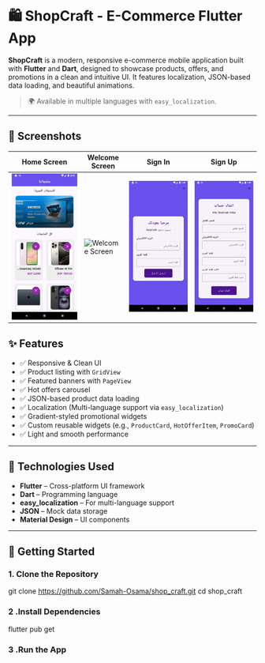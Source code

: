 # 🛍️ ShopCraft - E-Commerce Flutter App

**ShopCraft** is a modern, responsive e-commerce mobile application built with **Flutter** and **Dart**, designed to showcase products, offers, and promotions in a clean and intuitive UI. It features localization, JSON-based data loading, and beautiful animations.

> 🌍 Available in multiple languages with `easy_localization`.

---

## 📸 Screenshots

| Home Screen | Welcome Screen | Sign In | Sign Up |
|-------------|----------------|---------|---------|
| ![Home Screen](screen_shots/home_view.png) | ![Welcome Screen](screen_shots/welcome_view.png) | ![Sign In](screen_shots/sign_in_view.png) | ![Sign Up](screen_shots/sign_up_view.png) |

## ✨ Features

- ✅ Responsive & Clean UI
- ✅ Product listing with `GridView`
- ✅ Featured banners with `PageView`
- ✅ Hot offers carousel
- ✅ JSON-based product data loading
- ✅ Localization (Multi-language support via `easy_localization`)
- ✅ Gradient-styled promotional widgets
- ✅ Custom reusable widgets (e.g., `ProductCard`, `HotOfferItem`, `PromoCard`)
- ✅ Light and smooth performance

---

## 🧰 Technologies Used

- **Flutter** – Cross-platform UI framework
- **Dart** – Programming language
- **easy_localization** – For multi-language support
- **JSON** – Mock data storage
- **Material Design** – UI components

---

## 🚀 Getting Started

### 1. Clone the Repository


git clone https://github.com/Samah-Osama/shop_craft.git
cd shop_craft

### 2 .Install Dependencies

flutter pub get
### 3 .Run the App
